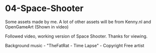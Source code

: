 # 04-Space-Shooter
Some assets made by me. A lot of other assets will be from Kenny.nl and OpenGameArt (Shown in video)

Followed video, working version of Space Shooter. Thanks for viewing. 

Background music - "TheFatRat - Time Lapse" - Copyright Free artist
